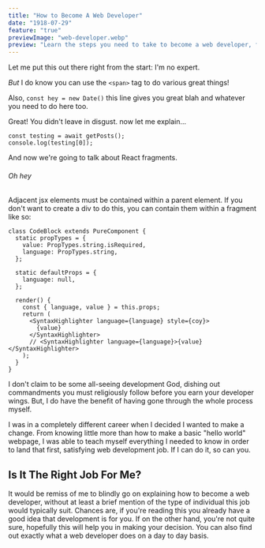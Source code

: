 ```yaml
---
title: "How to Become A Web Developer"
date: "1918-07-29"
feature: "true"
previewImage: "web-developer.webp"
preview: "Learn the steps you need to take to become a web developer, from someone who has been through the very same process."
---
```


Let me put this out there right from the start: I'm no expert.

_But_ I do know you can use the `<span>` tag to do various great things!

Also, `const hey = new Date()` this line gives you great blah and whatever you need to do here too.

Great! You didn't leave in disgust. now let me explain...

```
const testing = await getPosts();
console.log(testing[0]);
```

And now we're going to talk about React fragments.

###### Oh hey

Adjacent jsx elements must be contained within a parent element. If you don't want to create a div to do this, you can contain them within a fragment like so:

```
class CodeBlock extends PureComponent {
  static propTypes = {
    value: PropTypes.string.isRequired,
    language: PropTypes.string,
  };

  static defaultProps = {
    language: null,
  };

  render() {
    const { language, value } = this.props;
    return (
      <SyntaxHighlighter language={language} style={coy}>
        {value}
      </SyntaxHighlighter>
      // <SyntaxHighlighter language={language}>{value}</SyntaxHighlighter>
    );
  }
}
```

I don't claim to be some all-seeing development God, dishing out commandments you must religiously follow before you earn your developer wings. But, I do have the benefit of having gone through the whole process myself.

I was in a completely different career when I decided I wanted to make a change. From knowing little more than how to make a basic "hello world" webpage, I was able to teach myself everything I needed to know in order to land that first, satisfying web development job. If I can do it, so can you.

## Is It The Right Job For Me?

It would be remiss of me to blindly go on explaining how to become a web developer, without at least a brief mention of the type of individual this job would typically suit. Chances are, if you're reading this you already have a good idea that development is for you. If on the other hand, you're not quite sure, hopefully this will help you in making your decision. You can also find out exactly what a web developer does on a day to day basis.
